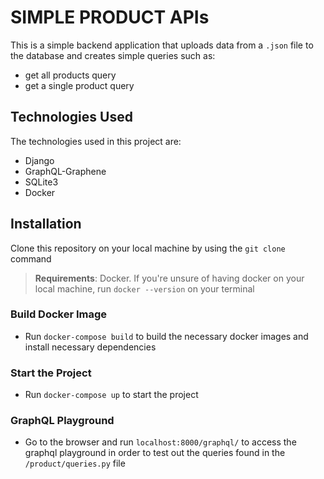 # SIMPLE PRODUCT APIs

This is a simple backend application that uploads data from a `.json` file to the database and creates simple queries such as:
- get all products query
- get a single product query

## Technologies Used

The technologies used in this project are:

- Django
- GraphQL-Graphene
- SQLite3
- Docker
## Installation

Clone this repository on your local machine by using the `git clone` command

> **Requirements**: Docker. If you're unsure of having docker on your local machine, run `docker --version` on your terminal

### Build Docker Image

- Run `docker-compose build` to build the necessary docker images and install necessary dependencies

### Start the Project

- Run `docker-compose up` to start the project

### GraphQL Playground

-  Go to the browser and run `localhost:8000/graphql/` to access the graphql playground in order to test out the queries found in the `/product/queries.py` file
